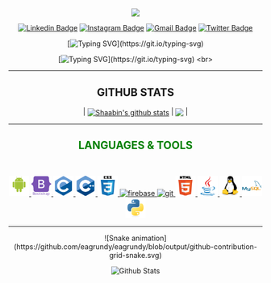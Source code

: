 <div align ="center">
  
  <img align = "center" src="https://raw.githubusercontent.com/halfrost/halfrost/master/icons/header_.png">



[![Linkedin Badge](https://img.shields.io/badge/-LinkedIn-5ce1e6?style=flat-square&logo=Linkedin&logoColor=050a30&link=https://www.linkedin.com/in/shaabin-mohd-0700a11b0/)](https://www.linkedin.com/in/shaabin-mohd-0700a11b0/)
[![Instagram Badge](https://img.shields.io/badge/-Instagram-050a30?style=flat-square&logo=instagram&logoColor=white&link=https://www.instagram.com/1wolfieguy1/)](https://www.instagram.com/1wolfieguy1/)
[![Gmail Badge](https://img.shields.io/badge/-Gmail-5ce1e6?style=flat-square&logo=Gmail&logoColor=050a30&link=mailto:m.shaabin@gmail.com)](mailto:m.shaabin@gmail.com)
[![Twitter Badge](https://img.shields.io/badge/-Twitter-050a30?style=flat-square&logo=twitter&logoColor=white&link=https://twitter.com/1wolfieguy1)](https://twitter.com/1wolfieguy1)


[![Typing SVG](https://readme-typing-svg.herokuapp.com?size=25&color=21F731&center=true&vCenter=true&width=725&height=75&lines=My+Name+Is+Shaabin.)](https://git.io/typing-svg)
  
  [![Typing SVG](https://readme-typing-svg.herokuapp.com?size=25&color=21F731&center=true&vCenter=true&width=725&height=75&lines=Welcome+To+My+GitHub+Profile.)](https://git.io/typing-svg)
<br>
  <hr color="grey">
  <h2>GITHUB STATS</h2>


| <a href="https://github.com/ShaabinM/github-readme-stats"><img align="center" src="https://github-readme-stats.vercel.app/api?username=ShaabinM&show_icons=true&include_all_commits=true&theme=react&hide_border=false" alt="Shaabin's github stats" /></a> | <a href="https://github.com/ShaabinM/github-readme-stats"><img align="center" src="https://github-readme-stats.vercel.app/api/top-langs/?username=ShaabinM&layout=compact&theme=react&hide_border=false" /></a> |
  <br>
  <hr color="grey">
  <h2 style="color:green;"> LANGUAGES & TOOLS</h2>
  <br>
  <p align="center"> <a href="https://developer.android.com" target="_blank"> <img src="https://raw.githubusercontent.com/devicons/devicon/master/icons/android/android-original-wordmark.svg" alt="android" width="40" height="40"/> </a> <a href="https://getbootstrap.com" target="_blank"> <img src="https://raw.githubusercontent.com/devicons/devicon/master/icons/bootstrap/bootstrap-plain-wordmark.svg" alt="bootstrap" width="40" height="40"/> </a> <a href="https://www.cprogramming.com/" target="_blank"> <img src="https://raw.githubusercontent.com/devicons/devicon/master/icons/c/c-original.svg" alt="c" width="40" height="40"/> </a> <a href="https://www.w3schools.com/cpp/" target="_blank"> <img src="https://raw.githubusercontent.com/devicons/devicon/master/icons/cplusplus/cplusplus-original.svg" alt="cplusplus" width="40" height="40"/> </a> <a href="https://www.w3schools.com/css/" target="_blank"> <img src="https://raw.githubusercontent.com/devicons/devicon/master/icons/css3/css3-original-wordmark.svg" alt="css3" width="40" height="40"/> </a>  <a href="https://firebase.google.com/" target="_blank"> <img src="https://www.vectorlogo.zone/logos/firebase/firebase-icon.svg" alt="firebase" width="40" height="40"/> </a> <a href="https://flask.palletsprojects.com/" target="_blank"> </a>  <a href="https://git-scm.com/" target="_blank"> <img src="https://www.vectorlogo.zone/logos/git-scm/git-scm-icon.svg" alt="git" width="40" height="40"/> </a>  <a href="https://www.w3.org/html/" target="_blank"> <img src="https://raw.githubusercontent.com/devicons/devicon/master/icons/html5/html5-original-wordmark.svg" alt="html5" width="40" height="40"/> </a> <a href="https://www.java.com" target="_blank"> <img src="https://raw.githubusercontent.com/devicons/devicon/master/icons/java/java-original.svg" alt="java" width="40" height="40"/> </a> <a href="https://www.linux.org/" target="_blank"> <img src="https://raw.githubusercontent.com/devicons/devicon/master/icons/linux/linux-original.svg" alt="linux" width="40" height="40"/> </a> <a href="https://www.mysql.com/" target="_blank"> <img src="https://raw.githubusercontent.com/devicons/devicon/master/icons/mysql/mysql-original-wordmark.svg" alt="mysql" width="40" height="40"/> </a> <a href="https://www.python.org" target="_blank"> <img src="https://raw.githubusercontent.com/devicons/devicon/master/icons/python/python-original.svg" alt="python" width="40" height="40"/> </a>  </p>
<hr color="grey">
  ![Snake animation](https://github.com/eagrundy/eagrundy/blob/output/github-contribution-grid-snake.svg)
  <p>
        <img src="https://raw.githubusercontent.com/ShaabinM/ShaabinM/Update/svg/Bottom.svg" alt="Github Stats" />
</p>
</div>
